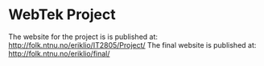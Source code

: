 # WebTek Project
The website for the project is is published at: <http://folk.ntnu.no/eriklio/IT2805/Project/>
The final website is published at: <http://folk.ntnu.no/eriklio/final/>
